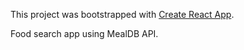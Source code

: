 This project was bootstrapped with [Create React App](https://github.com/facebook/create-react-app).

Food search app using MealDB API.

